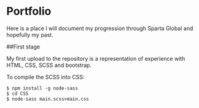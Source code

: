# Portfolio

Here is a place I will document my progression through Sparta Global and hopefully my past.


##First stage

My first upload to the repository is a representation of experience with HTML, CSS, SCSS and bootstrap.

To compile the SCSS into CSS:

```
$ npm install -g node-sass
$ cd CSS
$ node-sass main.scss>main.css
```
